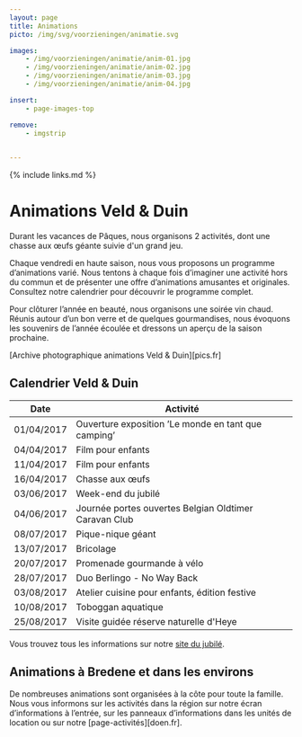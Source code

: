 ```yaml
---
layout: page
title: Animations
picto: /img/svg/voorzieningen/animatie.svg

images:
    - /img/voorzieningen/animatie/anim-01.jpg
    - /img/voorzieningen/animatie/anim-02.jpg
    - /img/voorzieningen/animatie/anim-03.jpg
    - /img/voorzieningen/animatie/anim-04.jpg

insert:
    - page-images-top

remove:
    - imgstrip
    

---
```

{% include links.md %}

# Animations Veld & Duin

Durant les vacances de Pâques, nous organisons 2 activités, dont une chasse aux œufs géante suivie d'un grand jeu.

Chaque vendredi en haute saison, nous vous proposons un programme d’animations varié. Nous tentons à chaque fois d’imaginer une activité hors du commun et de présenter une offre d’animations amusantes et originales. Consultez notre calendrier pour découvrir le programme complet.

Pour clôturer l’année en beauté, nous organisons une soirée vin chaud. Réunis autour d’un bon verre et de quelques gourmandises, nous évoquons les souvenirs de l’année écoulée et dressons un aperçu de la saison prochaine.

[Archive photographique animations Veld & Duin][pics.fr]

## Calendrier Veld & Duin

| Date | Activité |
|-------|------------|
|   01/04/2017    |    Ouverture exposition ’Le monde en tant que camping’|
|   04/04/2017    |    Film pour enfants     |
|   11/04/2017    |    Film pour enfants     |
|   16/04/2017    |    Chasse aux œufs      |
|   03/06/2017    |    Week-end du jubilé     |
|   04/06/2017    |    Journée portes ouvertes Belgian Oldtimer Caravan Club     |
|   08/07/2017    |    Pique-nique géant     |
|   13/07/2017    |    Bricolage       |
|   20/07/2017    |    Promenade gourmande à vélo     |
|   28/07/2017    |    Duo Berlingo - No Way Back      |
|   03/08/2017    |    Atelier cuisine pour enfants, édition festive      |
|   10/08/2017    |    Toboggan aquatique     |
|   25/08/2017    |    Visite guidée réserve naturelle d'Heye    |

Vous trouvez tous les informations sur notre [site du jubilé](http://www.veldenduin.be/jubileum/fr/calendrier.html).


## Animations à Bredene et dans les environs

De nombreuses animations sont organisées à la côte pour toute la famille. Nous vous informons sur les activités dans la région sur notre écran d’informations à l’entrée, sur les panneaux d’informations dans les unités de location ou sur notre [page-activités][doen.fr]. 
